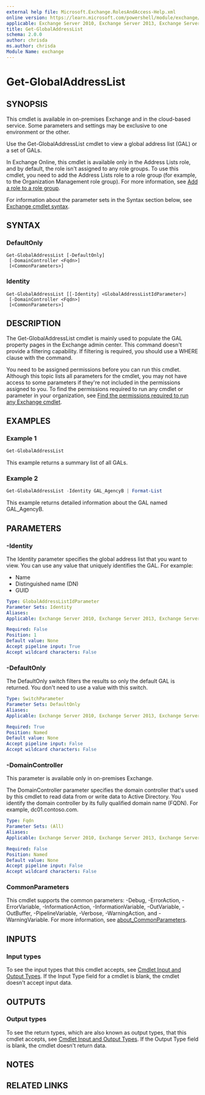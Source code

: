 ```yaml
---
external help file: Microsoft.Exchange.RolesAndAccess-Help.xml
online version: https://learn.microsoft.com/powershell/module/exchange/get-globaladdresslist
applicable: Exchange Server 2010, Exchange Server 2013, Exchange Server 2016, Exchange Server 2019, Exchange Online
title: Get-GlobalAddressList
schema: 2.0.0
author: chrisda
ms.author: chrisda
Module Name: exchange
---
```


# Get-GlobalAddressList

## SYNOPSIS
This cmdlet is available in on-premises Exchange and in the cloud-based service. Some parameters and settings may be exclusive to one environment or the other.

Use the Get-GlobalAddressList cmdlet to view a global address list (GAL) or a set of GALs.

In Exchange Online, this cmdlet is available only in the Address Lists role, and by default, the role isn't assigned to any role groups. To use this cmdlet, you need to add the Address Lists role to a role group (for example, to the Organization Management role group). For more information, see [Add a role to a role group](https://learn.microsoft.com/Exchange/permissions/role-groups#add-a-role-to-a-role-group).

For information about the parameter sets in the Syntax section below, see [Exchange cmdlet syntax](https://learn.microsoft.com/powershell/exchange/exchange-cmdlet-syntax).

## SYNTAX

### DefaultOnly
```
Get-GlobalAddressList [-DefaultOnly]
 [-DomainController <Fqdn>]
 [<CommonParameters>]
```

### Identity
```
Get-GlobalAddressList [[-Identity] <GlobalAddressListIdParameter>]
 [-DomainController <Fqdn>]
 [<CommonParameters>]
```

## DESCRIPTION
The Get-GlobalAddressList cmdlet is mainly used to populate the GAL property pages in the Exchange admin center. This command doesn't provide a filtering capability. If filtering is required, you should use a WHERE clause with the command.

You need to be assigned permissions before you can run this cmdlet. Although this topic lists all parameters for the cmdlet, you may not have access to some parameters if they're not included in the permissions assigned to you. To find the permissions required to run any cmdlet or parameter in your organization, see [Find the permissions required to run any Exchange cmdlet](https://learn.microsoft.com/powershell/exchange/find-exchange-cmdlet-permissions).

## EXAMPLES

### Example 1
```powershell
Get-GlobalAddressList
```

This example returns a summary list of all GALs.

### Example 2
```powershell
Get-GlobalAddressList -Identity GAL_AgencyB | Format-List
```

This example returns detailed information about the GAL named GAL\_AgencyB.

## PARAMETERS

### -Identity
The Identity parameter specifies the global address list that you want to view. You can use any value that uniquely identifies the GAL. For example:

- Name
- Distinguished name (DN)
- GUID

```yaml
Type: GlobalAddressListIdParameter
Parameter Sets: Identity
Aliases:
Applicable: Exchange Server 2010, Exchange Server 2013, Exchange Server 2016, Exchange Server 2019, Exchange Online

Required: False
Position: 1
Default value: None
Accept pipeline input: True
Accept wildcard characters: False
```

### -DefaultOnly
The DefaultOnly switch filters the results so only the default GAL is returned. You don't need to use a value with this switch.

```yaml
Type: SwitchParameter
Parameter Sets: DefaultOnly
Aliases:
Applicable: Exchange Server 2010, Exchange Server 2013, Exchange Server 2016, Exchange Server 2019, Exchange Online

Required: True
Position: Named
Default value: None
Accept pipeline input: False
Accept wildcard characters: False
```

### -DomainController
This parameter is available only in on-premises Exchange.

The DomainController parameter specifies the domain controller that's used by this cmdlet to read data from or write data to Active Directory. You identify the domain controller by its fully qualified domain name (FQDN). For example, dc01.contoso.com.

```yaml
Type: Fqdn
Parameter Sets: (All)
Aliases:
Applicable: Exchange Server 2010, Exchange Server 2013, Exchange Server 2016, Exchange Server 2019

Required: False
Position: Named
Default value: None
Accept pipeline input: False
Accept wildcard characters: False
```

### CommonParameters
This cmdlet supports the common parameters: -Debug, -ErrorAction, -ErrorVariable, -InformationAction, -InformationVariable, -OutVariable, -OutBuffer, -PipelineVariable, -Verbose, -WarningAction, and -WarningVariable. For more information, see [about_CommonParameters](https://go.microsoft.com/fwlink/p/?LinkID=113216).

## INPUTS

### Input types
To see the input types that this cmdlet accepts, see [Cmdlet Input and Output Types](https://go.microsoft.com/fwlink/p/?LinkId=616387). If the Input Type field for a cmdlet is blank, the cmdlet doesn't accept input data.

## OUTPUTS

### Output types
To see the return types, which are also known as output types, that this cmdlet accepts, see [Cmdlet Input and Output Types](https://go.microsoft.com/fwlink/p/?LinkId=616387). If the Output Type field is blank, the cmdlet doesn't return data.

## NOTES

## RELATED LINKS
